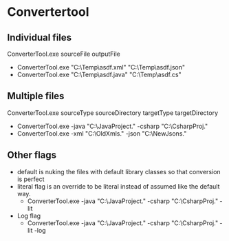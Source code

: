 # Convertertool

## Individual files
ConverterTool.exe sourceFile outputFile
- ConverterTool.exe "C:\Temp\asdf.xml" "C:\Temp\asdf.json"
- ConverterTool.exe "C:\Temp\asdf.java" "C:\Temp\asdf.cs"

## Multiple files
ConverterTool.exe sourceType sourceDirectory targetType targetDirectory 
- ConverterTool.exe -java "C:\JavaProject\." -csharp "C:\CsharpProj\."
- ConverterTool.exe -xml "C:\OldXmls\." -json "C:\NewJsons\."

## Other flags
- default is nuking the files with default library classes so that conversion is perfect
- literal flag is an override to be literal instead of assumed like the default way.
    - ConverterTool.exe -java "C:\JavaProject\." -csharp "C:\CsharpProj\." -lit
- Log flag
    - ConverterTool.exe -java "C:\JavaProject\." -csharp "C:\CsharpProj\." -lit -log